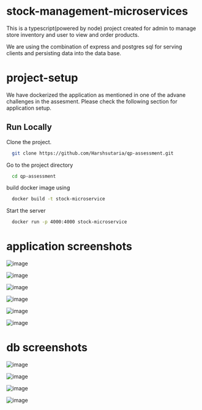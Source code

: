 # stock-management-microservices

This is a typescript(powered by node) project created for admin to manage store inventory and user to view and order products.

We are using the combination of express and postgres sql for serving clients and persisting data into the data base.

# project-setup
We have dockerized the application as mentioned in one of the advane challenges in the assesment.
Please check the following section for application setup.

## Run Locally

Clone the project.

```bash
  git clone https://github.com/Harshsutaria/qp-assessment.git
```

Go to the project directory

```bash
  cd qp-assessment
```

build docker image using

```bash
  docker build -t stock-microservice
```

Start the server

```bash
  docker run -p 4000:4000 stock-microservice
```

# application screenshots
![image](https://github.com/Harshsutaria/qp-assessment/assets/55646842/3fccd59b-17fe-43bb-9d47-4bf47f6c614b)

![image](https://github.com/Harshsutaria/qp-assessment/assets/55646842/34f9400d-7782-4a93-b43f-86c3066a60ed)

![image](https://github.com/Harshsutaria/qp-assessment/assets/55646842/67d66fee-7943-4215-ac38-9578208f3596)

![image](https://github.com/Harshsutaria/qp-assessment/assets/55646842/23b789b7-00de-4a86-a4a0-b6311eee4a6a)

![image](https://github.com/Harshsutaria/qp-assessment/assets/55646842/8ca6b0ff-1e67-486e-a930-f9c409e67fd9)

![image](https://github.com/Harshsutaria/qp-assessment/assets/55646842/967c591e-ca7a-4c03-9d6f-4c4642d23053)


# db screenshots
![image](https://github.com/Harshsutaria/qp-assessment/assets/55646842/72417859-558e-43fc-b64d-0823e9b03446)

![image](https://github.com/Harshsutaria/qp-assessment/assets/55646842/2b89f6e0-ce1b-4618-a30d-44e84d0634c0)

![image](https://github.com/Harshsutaria/qp-assessment/assets/55646842/b7a6109b-2371-4751-9e73-5e33cae60022)

![image](https://github.com/Harshsutaria/qp-assessment/assets/55646842/b113f933-5b4f-401d-92e3-4beef7e94032)


